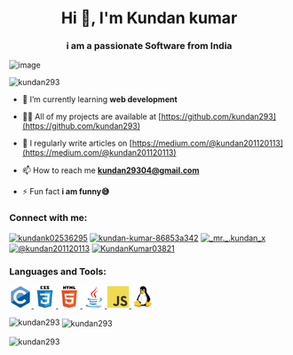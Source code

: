 <h1 align="center">Hi 👋, I'm Kundan kumar</h1>
<h3 align="center">i am a passionate Software from India</h3>

![image](https://github.com/user-attachments/assets/3d8d1cc7-ab29-41d3-96f2-622d08ec1aae)


<p align="left"> <img src="https://komarev.com/ghpvc/?username=kundan293&label=Profile%20views&color=0e75b6&style=flat" alt="kundan293" /> </p>

- 🌱 I’m currently learning **web development**

- 👨‍💻 All of my projects are available at [https://github.com/kundan293](https://github.com/kundan293)

- 📝 I regularly write articles on [https://medium.com/@kundan201120113](https://medium.com/@kundan201120113)

- 📫 How to reach me **kundan29304@gmail.com**

- ⚡ Fun fact **i am funny😅**

<h3 align="left">Connect with me:</h3>
<p align="left">
<a href="https://twitter.com/kundank02536295" target="blank"><img align="center" src="https://raw.githubusercontent.com/rahuldkjain/github-profile-readme-generator/master/src/images/icons/Social/twitter.svg" alt="kundank02536295" height="30" width="40" /></a>
<a href="https://linkedin.com/in/kundan-kumar-86853a342" target="blank"><img align="center" src="https://raw.githubusercontent.com/rahuldkjain/github-profile-readme-generator/master/src/images/icons/Social/linked-in-alt.svg" alt="kundan-kumar-86853a342" height="30" width="40" /></a>
<a href="https://instagram.com/_mr._.kundan_x" target="blank"><img align="center" src="https://raw.githubusercontent.com/rahuldkjain/github-profile-readme-generator/master/src/images/icons/Social/instagram.svg" alt="_mr._.kundan_x" height="30" width="40" /></a>
<a href="https://medium.com/@kundan201120113" target="blank"><img align="center" src="https://raw.githubusercontent.com/rahuldkjain/github-profile-readme-generator/master/src/images/icons/Social/medium.svg" alt="@kundan201120113" height="30" width="40" /></a>
<a href="https://discord.gg/KundanKumar03821" target="blank"><img align="center" src="https://raw.githubusercontent.com/rahuldkjain/github-profile-readme-generator/master/src/images/icons/Social/discord.svg" alt="KundanKumar03821" height="30" width="40" /></a>
</p>

<h3 align="left">Languages and Tools:</h3>
<p align="left"> <a href="https://www.cprogramming.com/" target="_blank" rel="noreferrer"> <img src="https://raw.githubusercontent.com/devicons/devicon/master/icons/c/c-original.svg" alt="c" width="40" height="40"/> </a> <a href="https://www.w3schools.com/css/" target="_blank" rel="noreferrer"> <img src="https://raw.githubusercontent.com/devicons/devicon/master/icons/css3/css3-original-wordmark.svg" alt="css3" width="40" height="40"/> </a> <a href="https://www.w3.org/html/" target="_blank" rel="noreferrer"> <img src="https://raw.githubusercontent.com/devicons/devicon/master/icons/html5/html5-original-wordmark.svg" alt="html5" width="40" height="40"/> </a> <a href="https://www.java.com" target="_blank" rel="noreferrer"> <img src="https://raw.githubusercontent.com/devicons/devicon/master/icons/java/java-original.svg" alt="java" width="40" height="40"/> </a> <a href="https://developer.mozilla.org/en-US/docs/Web/JavaScript" target="_blank" rel="noreferrer"> <img src="https://raw.githubusercontent.com/devicons/devicon/master/icons/javascript/javascript-original.svg" alt="javascript" width="40" height="40"/> </a> <a href="https://www.linux.org/" target="_blank" rel="noreferrer"> <img src="https://raw.githubusercontent.com/devicons/devicon/master/icons/linux/linux-original.svg" alt="linux" width="40" height="40"/> </a> </p>

<p><img align="left" src="https://github-readme-stats.vercel.app/api/top-langs?username=kundan293&show_icons=true&locale=en&layout=compact" alt="kundan293" /></p>

<p>&nbsp;<img align="center" src="https://github-readme-stats.vercel.app/api?username=kundan293&show_icons=true&locale=en" alt="kundan293" /></p>

<p><img align="center" src="https://github-readme-streak-stats.herokuapp.com/?user=kundan293&" alt="kundan293" /></p>
